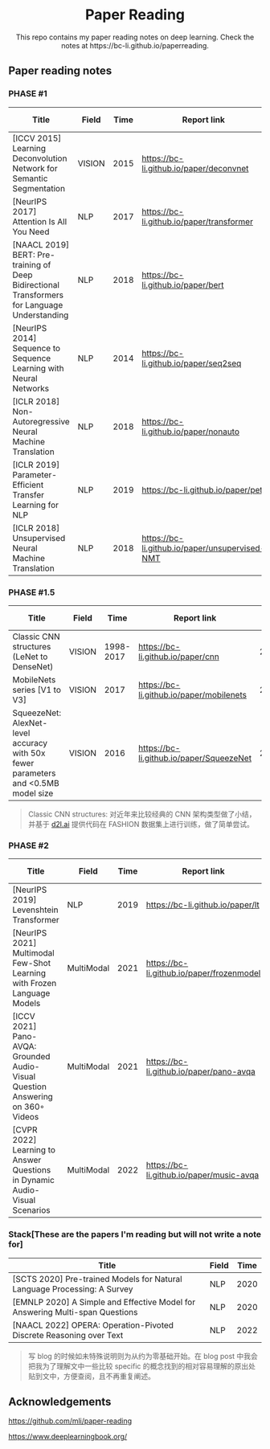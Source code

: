  <h1 align="center">Paper Reading</h1>

<div align="center"> 
  This repo contains my paper reading notes on deep learning.
  Check the notes at https://bc-li.github.io/paperreading.
</div>

## Paper reading notes
### PHASE #1
| Title                                                        | Field | Time | Report link                       | Time I started | Status      |
| ------------------------------------------------------------ | ----- | ---- | --------------------------------- | ----------- | ----------- |
| [ICCV 2015] Learning Deconvolution Network for Semantic Segmentation | VISION   | 2015 | https://bc-li.github.io/paper/deconvnet | 2021/5/17 | Done |
| [NeurIPS 2017] Attention Is All You Need                     | NLP   | 2017 | https://bc-li.github.io/paper/transformer | 2021/12/11 | Done |
| [NAACL 2019] BERT: Pre-training of Deep Bidirectional Transformers for Language Understanding | NLP   | 2018 | https://bc-li.github.io/paper/bert         | 2021/12/15 | Done       |
| [NeurIPS 2014] Sequence to Sequence Learning with Neural Networks | NLP   | 2014 | https://bc-li.github.io/paper/seq2seq      | 2022/1/21 | Done  |
| [ICLR 2018] Non-Autoregressive Neural Machine Translation | NLP | 2018 | https://bc-li.github.io/paper/nonauto | 2022/1/24 | Done |
| [ICLR 2019] Parameter-Efficient Transfer Learning for NLP | NLP | 2019 | https://bc-li.github.io/paper/petl | 2022/2/2 | Done |
| [ICLR 2018] Unsupervised Neural Machine Translation | NLP | 2018 | https://bc-li.github.io/paper/unsupervised-NMT | 2022/2/4 | Done |

### PHASE #1.5 

| Title                  | Field  | Time      | Report link                       | Time I started | Status  |
| ---------------------- | ------ | --------- | --------------------------------- | -------------- | ------- |
| Classic CNN structures (LeNet to DenseNet) | VISION | 1998-2017 | https://bc-li.github.io/paper/cnn | 2022/2/25      | Done |
| MobileNets series [V1 to V3] | VISION   | 2017 |  https://bc-li.github.io/paper/mobilenets | 2022/3/10 | Done |
| SqueezeNet: AlexNet-level accuracy with 50x fewer parameters and <0.5MB model size | VISION   | 2016 |  https://bc-li.github.io/paper/SqueezeNet | 2022/3/10 | Dropped |
> Classic CNN structures: 对近年来比较经典的 CNN 架构类型做了小结，并基于 [d2l.ai](d2l.ai) 提供代码在 FASHION 数据集上进行训练，做了简单尝试。

### PHASE #2

| Title                                                        | Field | Time | Report link                       | Time I started | Status      |
| ------------------------------------------------------------ | ----- | ---- | --------------------------------- | ----------- | ----------- |
| [NeurIPS 2019] Levenshtein Transformer | NLP | 2019 | https://bc-li.github.io/paper/lt | 2022/2/15 | 70% |
| [NeurIPS 2021] Multimodal Few-Shot Learning with Frozen Language Models | MultiModal | 2021 | https://bc-li.github.io/paper/frozenmodel | 2022/4/6 | 50% |
| [ICCV 2021] Pano-AVQA: Grounded Audio-Visual Question Answering on 360◦ Videos | MultiModal | 2021 | https://bc-li.github.io/paper/pano-avqa | 2022/4/15 | Pending |
| [CVPR 2022] Learning to Answer Questions in Dynamic Audio-Visual Scenarios | MultiModal | 2022 | https://bc-li.github.io/paper/music-avqa | 2022/4/15 | 80% |



### Stack[These are the papers I'm reading but will not write a note for]

| Title                                                        | Field | Time | 
| ------------------------------------------------------------ | ----- | ---- | 
| [SCTS 2020] Pre-trained Models for Natural Language Processing: A Survey | NLP   | 2020 |
| [EMNLP 2020] A Simple and Effective Model for Answering Multi-span Questions | NLP   | 2020 |
| [NAACL 2022] OPERA: Operation-Pivoted Discrete Reasoning over Text | NLP| 2022|

> 写 blog 的时候如未特殊说明则为从约为零基础开始。在 blog post 中我会把我为了理解文中一些比较 specific 的概念找到的相对容易理解的原出处贴到文中，方便查阅，且不再重复阐述。


## Acknowledgements

https://github.com/mli/paper-reading

https://www.deeplearningbook.org/

